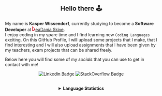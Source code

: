 ## <p align="center">Hello there 🕹️</p>

My name is **Kasper Wissendorf**, currently studying to become a **Software Developer** at [![Icon](/icons/Dania.png)eaDania Skive](https://eadania.com/). <br>
I enjoy coding in my spare time and I find learning new `Coding Languages` exciting. On this GitHub Profile, I will upload some projects that I make, that I find interesting and I will also upload assignments that I have been given by my teachers, exam projects that can be shared freely. 

Below here you will find some of my *socials* that you can use to get in contact with me!

<div align="center">
  
[![Linkedin Badge](https://img.shields.io/badge/-LinkedIn-blue?style=flat-square&logo=Linkedin&logoColor=white)](https://www.linkedin.com/in/kasper-wissendorf-7279011b6/)
[![StackOverflow Badge](https://img.shields.io/badge/-Stack%20Overflow-FE7A16?style=flat-square&logo=Stack-Overflow&logoColor=white)](https://stackoverflow.com/users/18100435/kasper-wissendorf)
</div>

<br>
<details>
<summary align="center"><strong>Language Statistics</strong></summary>
<br>
<div align="center">
<pre>
JavaScript          | 20 hours 28 minutes
C#                  | 05 hours 27 minutes
CSS                 | 03 hours 07 minutes
HTML                | 02 hours 29 minutes
Markdown            | 01 hours 29 minutes
TypeScript          | 01 hours 00 minutes
Lua                 | 00 hours 47 minutes
JSON                | 00 hours 41 minutes
Other               | 00 hours 15 minutes
XAML                | 00 hours 07 minutes
Git Config          | 00 hours 06 minutes
YAML                | 00 hours 04 minutes
Text                | 00 hours 01 minutes
Perl                | 00 hours 00 minutes
<sub>Last Updated: 02/27/2022 12:26:18</sub>
<sub>Data first recorded on 31th. January of 2022</sub>
</pre>
</div>
</details>